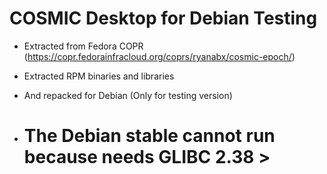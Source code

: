 # COSMIC Desktop for Debian Testing

-  Extracted from Fedora COPR (https://copr.fedorainfracloud.org/coprs/ryanabx/cosmic-epoch/)
-  Extracted RPM binaries and libraries

-  And repacked for Debian (Only for testing version)
-  # The Debian stable cannot run because needs GLIBC 2.38 >
